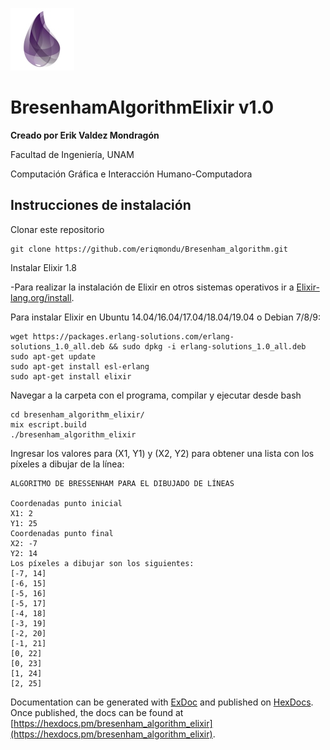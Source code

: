 ![elixir](tecnologia-elixir.jpg)


# BresenhamAlgorithmElixir v1.0

**Creado por Erik Valdez Mondragón**

Facultad de Ingeniería, UNAM

Computación Gráfica e Interacción Humano-Computadora

## Instrucciones de instalación

Clonar este repositorio

	git clone https://github.com/eriqmondu/Bresenham_algorithm.git


Instalar Elixir 1.8

-Para realizar la instalación de Elixir en otros sistemas operativos ir a [Elixir-lang.org/install](https://elixir-lang.org/install.html).

Para instalar Elixir en Ubuntu 14.04/16.04/17.04/18.04/19.04 o Debian 7/8/9:
	
	wget https://packages.erlang-solutions.com/erlang-solutions_1.0_all.deb && sudo dpkg -i erlang-solutions_1.0_all.deb
	sudo apt-get update
	sudo apt-get install esl-erlang
	sudo apt-get install elixir


Navegar a la carpeta con el programa, compilar y ejecutar desde bash

	cd bresenham_algorithm_elixir/
	mix escript.build
	./bresenham_algorithm_elixir
	
Ingresar los valores para (X1, Y1) y (X2, Y2) para obtener una lista con los píxeles a dibujar de la línea:

	ALGORITMO DE BRESSENHAM PARA EL DIBUJADO DE LÍNEAS

	Coordenadas punto inicial
	X1: 2
	Y1: 25
	Coordenadas punto final
	X2: -7
	Y2: 14 
	Los píxeles a dibujar son los siguientes: 
	[-7, 14]
	[-6, 15]
	[-5, 16]
	[-5, 17]
	[-4, 18]
	[-3, 19]
	[-2, 20]
	[-1, 21]
	[0, 22]
	[0, 23]
	[1, 24]
	[2, 25]

Documentation can be generated with [ExDoc](https://github.com/elixir-lang/ex_doc)
and published on [HexDocs](https://hexdocs.pm). Once published, the docs can
be found at [https://hexdocs.pm/bresenham_algorithm_elixir](https://hexdocs.pm/bresenham_algorithm_elixir).


